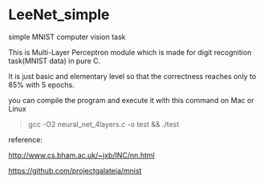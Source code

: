 # LeeNet_simple
simple MNIST computer vision task

This is Multi-Layer Perceptron module which is made for digit recognition task(MNIST data) in pure C.

It is just basic and elementary level so that the correctness reaches only to 85% with 5 epochs.


you can compile the program and execute it with this command on Mac or Linux

> gcc -O2 neural_net_4layers.c -o test && ./test


reference: 

http://www.cs.bham.ac.uk/~jxb/INC/nn.html

https://github.com/projectgalateia/mnist
